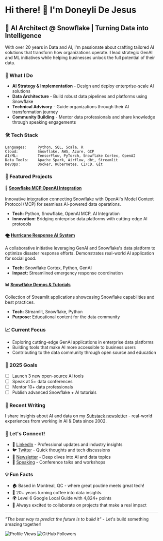 # Hi there! 👋 I'm Doneyli De Jesus

## 🚀 AI Architect @ Snowflake | Turning Data into Intelligence

With over 20 years in Data and AI, I'm passionate about crafting tailored AI solutions that transform how organizations operate. I lead strategic GenAI and ML initiatives while helping businesses unlock the full potential of their data.

### 🔧 What I Do
- **AI Strategy & Implementation** - Design and deploy enterprise-scale AI solutions
- **Data Architecture** - Build robust data pipelines and platforms using Snowflake
- **Technical Advisory** - Guide organizations through their AI transformation journey
- **Community Building** - Mentor data professionals and share knowledge through speaking engagements

### 🛠️ Tech Stack
```
Languages:     Python, SQL, Scala, R
Cloud:         Snowflake, AWS, Azure, GCP
AI/ML:         TensorFlow, PyTorch, Snowflake Cortex, OpenAI
Data Tools:    Apache Spark, Airflow, dbt, Streamlit
DevOps:        Docker, Kubernetes, CI/CD, Git
```

### 🌟 Featured Projects

#### 🤖 [Snowflake MCP OpenAI Integration](https://github.com/doneyli/snowflake-mcp-openai)
Innovative integration connecting Snowflake with OpenAI's Model Context Protocol (MCP) for seamless AI-powered data operations.
- **Tech:** Python, Snowflake, OpenAI MCP, AI Integration
- **Innovation:** Bridging enterprise data platforms with cutting-edge AI protocols

#### 🌪️ [Hurricane Response AI System](https://github.com/doneyli/snowflake-cortex-hurricane-response)
A collaborative initiative leveraging GenAI and Snowflake's data platform to optimize disaster response efforts. Demonstrates real-world AI application for social good.
- **Tech:** Snowflake Cortex, Python, GenAI
- **Impact:** Streamlined emergency response coordination

#### 📊 [Snowflake Demos & Tutorials](https://github.com/doneyli/snowflake-demo-streamlit)
Collection of Streamlit applications showcasing Snowflake capabilities and best practices.
- **Tech:** Streamlit, Snowflake, Python
- **Purpose:** Educational content for the data community

### 📈 Current Focus
- Exploring cutting-edge GenAI applications in enterprise data platforms
- Building tools that make AI more accessible to business users
- Contributing to the data community through open source and education

### 🎯 2025 Goals
- [ ] Launch 3 new open-source AI tools
- [ ] Speak at 5+ data conferences
- [ ] Mentor 10+ data professionals
- [ ] Publish advanced Snowflake + AI tutorials

### 📝 Recent Writing
I share insights about AI and data on my [Substack newsletter](https://doneyli.substack.com/) - real-world experiences from working in AI & Data since 2002.

### 🤝 Let's Connect!
- 💼 [LinkedIn](https://www.linkedin.com/in/doneyli/) - Professional updates and industry insights
- 🐦 [Twitter](https://twitter.com/doneyli) - Quick thoughts and tech discussions
- 📧 [Newsletter](https://doneyli.substack.com/) - Deep dives into AI and data topics
- 🎤 [Speaking](https://sessionize.com/doneyli/) - Conference talks and workshops

### 💡 Fun Facts
- 🏠 Based in Montreal, QC - where great poutine meets great tech!
- 🎯 20+ years turning coffee into data insights
- 🌍 Level 6 Google Local Guide with 4,824+ points
- 🚀 Always excited to collaborate on projects that make a real impact

---

*"The best way to predict the future is to build it"* - Let's build something amazing together! 

![Profile Views](https://komarev.com/ghpv/?username=doneyli&color=brightgreen)
![GitHub Followers](https://img.shields.io/github/followers/doneyli?label=Follow&style=social)
